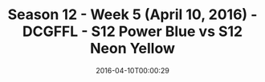 ---
title: Season 12 - Week 5 (April 10, 2016) - DCGFFL - S12 Power Blue vs S12 Neon Yellow
teams-score:
- team: _teams/s12-power-blue.md
  score: 0
- team: _teams/s12-neon-yellow.md
  score: 34
mvp: Evan B. (Neon Yellow); Jamar W. (Power Blue)
game-ball: Brian H. (Neon Yellow); Marlon D. (Power Blue)
season: 12
week: 5
date: '2016-04-10T00:00:29'
pageid: season-12-week-5-april-10-2016-4189-vs-4187
---